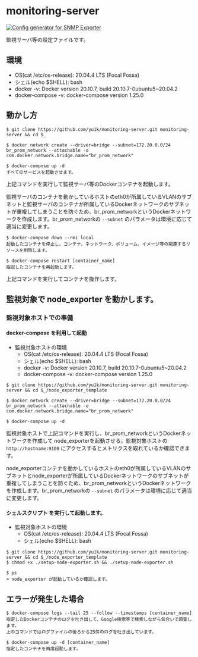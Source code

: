 # monitoring-server

[![Config generator for SNMP Exporter](https://github.com/yu1k/monitoring-server/actions/workflows/config_file_generator_for_snmp_exporter.yml/badge.svg)](https://github.com/yu1k/monitoring-server/actions/workflows/config_file_generator_for_snmp_exporter.yml)

監視サーバ等の設定ファイルです。

## 環境

  - OS(cat /etc/os-release): 20.04.4 LTS (Focal Fossa)
  - シェル(echo $SHELL): bash
  - docker -v: Docker version 20.10.7, build 20.10.7-0ubuntu5~20.04.2
  - docker-compose -v: docker-compose version 1.25.0

## 動かし方

```
$ git clone https://github.com/yu1k/monitoring-server.git monitoring-server && cd $_

$ docker network create --driver=bridge --subnet=172.20.0.0/24 br_prom_network --attachable -o com.docker.network.bridge.name="br_prom_network"

$ docker-compose up -d
すべてのサービスを起動させます。
```

上記コマンドを実行して監視サーバ等のDockerコンテナを起動します。

監視サーバのコンテナを動かしているホストのeth0が所属しているVLANのサブネットと監視サーバのコンテナが所属しているDockerネットワークのサブネットが重複してしまうことを防ぐため、br_prom_networkというDockerネットワークを作成します。br_prom_networkの `--subnet` のパラメータは環境に応じて適当に変更します。

```
$ docker-compose down --rmi local
起動したコンテナを停止し、コンテナ、ネットワーク、ボリューム、イメージ等の関連するリソースを削除します。

$ docker-compose restart [container_name]
指定したコンテナを再起動します。
```

上記コマンドを実行してコンテナを操作します。

## 監視対象で node_exporter を動かします。

### 監視対象ホストでの準備

#### docker-compose を利用して起動

- 監視対象ホストの環境
  - OS(cat /etc/os-release): 20.04.4 LTS (Focal Fossa)
  - シェル(echo $SHELL): bash
  - docker -v: Docker version 20.10.7, build 20.10.7-0ubuntu5~20.04.2
  - docker-compose -v: docker-compose version 1.25.0

```
$ git clone https://github.com/yu1k/monitoring-server.git monitoring-server && cd $_/node_exporter_template

$ docker network create --driver=bridge --subnet=172.20.0.0/24 br_prom_network --attachable -o com.docker.network.bridge.name="br_prom_network"

$ docker-compose up -d
```

監視対象ホストで上記コマンドを実行し、br_prom_networkというDockerネットワークを作成して node_exporterを起動させる。監視対象ホストの `http://hostname:9100` にアクセスするとメトリクスを取れているか確認できます。

node_exporterコンテナを動かしているホストのeth0が所属しているVLANのサブネットとnode_exporterが所属しているDockerネットワークのサブネットが重複してしまうことを防ぐため、br_prom_networkというDockerネットワークを作成します。br_prom_networkの `--subnet` のパラメータは環境に応じて適当に変更します。

#### シェルスクリプト を実行して起動します。

- 監視対象ホストの環境
  - OS(cat /etc/os-release): 20.04.4 LTS (Focal Fossa)
  - シェル(echo $SHELL): bash

```
$ git clone https://github.com/yu1k/monitoring-server.git monitoring-server && cd $_/node_exporter_template
$ chmod +x ./setup-node-exporter.sh && ./setup-node-exporter.sh

$ ps
> node_exporter が起動しているか確認します。
```

## エラーが発生した場合

```
$ docker-compose logs --tail 25 --follow --timestamps [container_name]
指定したDockerコンテナのログを吐き出して、Google検索等で検索しながら気合いで調査します。
上のコマンドではログファイルの後ろから25件のログを吐き出しています。

$ docker-compose up -d [container_name]
指定したコンテナを再度起動します。
```
